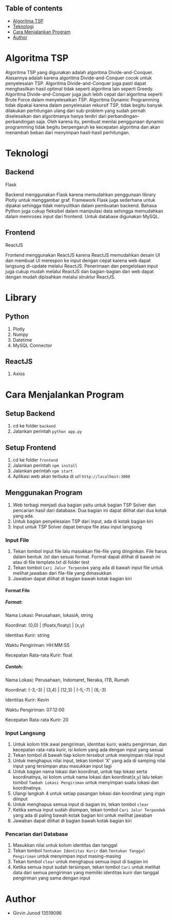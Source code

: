 ## Table of contents
* [Algoritma TSP](#algoritma-tsp)
* [Teknologi](#teknologi)
* [Cara Menjalankan Program](#cara-menjalankan-program)
* [Author](#author)


# Algoritma TSP
Algoritma TSP yang digunakan adalah algoritma Divide-and-Conquer. Alasannya adalah karena algoritma Divide-and-Conquer cocok untuk penyelesaian TSP. Algoritma Divide-and-Conquer juga pasti dapat menghasilkan hasil optimal tidak seperti algoritma lain seperti Greedy. Algoritma Divide-and-Conquer juga jauh lebih cepat dari algoritma seperti Brute Force dalam menyelesaikan TSP. Algoritma Dynamic Programming tidak dipakai karena dalam penyelesaian rekursif TSP, tidak begitu banyak dilakukan perhitungan ulang dari sub-problem yang sudah pernah diselesaikan dan algoritmanya hanya terdiri dari perbandingan-perbandingan saja. Oleh karena itu, pembuat menilai penggunaan dynamic programming tidak begitu berpengaruh ke kecepatan algoritma dan akan menambah beban dari menyimpan hasil-hasil perhitungan.
# Teknologi
## Backend
Flask


Backend menggunakan Flask karena memudahkan penggunaan library Plotly untuk menggambar graf. Framework Flask juga sederhana untuk dipakai sehingga tidak menyulitkan dalam pembuatan backend. Bahasa Python juga cukup fleksibel dalam manipulasi data sehingga memudahkan dalam memroses input dari frontend. Untuk database digunakan MySQL.
## Frontend
ReactJS


Frontend menggunakan ReactJS karena ReactJS memudahkan desain UI dan membuat UI merespon ke input dengan cepat karena web dapat langsung di-update melalui ReactJS. Penerimaan dan pengelolaan input juga cukup mudah melalui ReactJS dan bagian-bagian dari web dapat dengan mudah dipisahkan melalui struktur ReactJS.

# Library
## Python
1. Plotly
2. Numpy
3. Datetime
4. MySQL Connector
## ReactJS
1. Axios

# Cara Menjalankan Program
## Setup Backend
1. cd ke folder `backend`
2. Jalankan perintah `python app.py`

## Setup Frontend
1. cd ke folder `frontend`
2. Jalankan perintah `npm install`
3. Jalankan perintah `npm start`
4. Aplikasi web akan terbuka di url `http://localhost:3000`

## Menggunakan Program
1. Web terbagi menjadi dua bagian yaitu untuk bagian TSP Solver dan pencarian hasil dari database. Dua bagian ini dapat dilihat dari dua kotak yang ada.
2. Untuk bagian penyelesaian TSP dari input, ada di kotak bagian kiri
3. Input untuk TSP Solver dapat berupa file atau input langsung
### Input File
1. Tekan tombol input file lalu masukkan file-file yang diinginkan. File harus dalam bentuk .txt dan sesuai format. Format dapat dilihat di bawah ini atau di file template.txt di folder test
2. Tekan tombol `Cari Jalur Terpendek` yang ada di bawah input file untuk melihat jawaban dari file-file yang dimasukkan
3. Jawaban dapat dilihat di bagian bawah kotak bagian kiri

#### Format File
##### Format:

Nama Lokasi: Perusahaan, lokasiA, string

Koordinat: (0,0) | (floatx,floaty) | (x,y)

Identitas Kurir: string

Waktu Pengiriman: HH:MM:SS

Kecepatan Rata-rata Kurir: float


##### Contoh:

Nama Lokasi: Perusahaan, Indomaret, Neraka, ITB, Rumah

Koordinat: (-3,-3) | (3,4) | (12,3) | (-5,-7) | (6,-3)

Identitas Kurir: Kevin

Waktu Pengiriman: 07:12:00

Kecepatan Rata-rata Kurir: 20

### Input Langsung
1. Untuk kolom titik awal pengiriman, identitas kurir, waktu pengiriman, dan kecepatan rata-rata kurir, isi kolom yang ada dengan input yang sesuai
2. Tekan tombol di bawah tiap kolom tersebut untuk menyimpan nilai input
3. Untuk menghapus nilai input, tekan tombol 'X' yang ada di samping nilai input yang tersimpan atau masukkan input lagi
4. Untuk bagian nama lokasi dan koordinat, untuk tiap lokasi serta koordinatnya, isi kolom untuk nama lokasi dan koordinat(x,y) lalu tekan tombol `Tambah Lokasi Pengiriman` untuk menyimpan suatu lokasi dan koordinatnya.
5. Ulangi langkah 4 untuk setiap pasangan lokasi dan koordinat yang ingin diinput
6. Untuk menghapus semua input di bagian ini, tekan tombol `clear`
7. Ketika semua input sudah disimpan, tekan tombol `Cari Jalur Terpendek` yang ada di paling bawah kotak bagian kiri untuk melihat jawaban
8. Jawaban dapat dilihat di bagian bawah kotak bagian kiri

### Pencarian dari Database
1. Masukkan nilai untuk kolom identitas dan tanggal
2. Tekan tombol `Tentukan Identitas Kurir` dan `Tentukan Tanggal Pengiriman` untuk menyimpan input masing-masing
3. Tekan tombol `clear` untuk menghapus semua input di bagian ini
5. Ketika semua input sudah tersimpan, tekan tombol `Cari` untuk melihat data dari semua pengiriman yang memiliki identitas kurir dan tanggal pengiriman yang sama dengan input

# Author
- Girvin Junod 13519096
